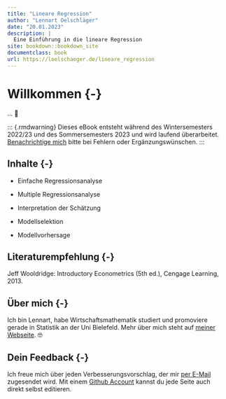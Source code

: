 ```yaml
--- 
title: "Lineare Regression"
author: "Lennart Oelschläger"
date: "20.01.2023"
description: |
  Eine Einführung in die lineare Regression
site: bookdown::bookdown_site
documentclass: book
url: https://loelschaeger.de/lineare_regression
---
```


# Willkommen {-}

... &#129351;

::: {.rmdwarning}
Dieses eBook entsteht während des Wintersemesters 2022/23 und des Sommersemesters 2023 und wird laufend überarbeitet. [Benachrichtige mich](#dein-feedback) bitte bei Fehlern oder Ergänzungswünschen.
:::

## Inhalte {-}

- Einfache Regressionsanalyse

- Multiple Regressionsanalyse

- Interpretation der Schätzung

- Modellselektion

- Modellvorhersage

## Literaturempfehlung {-}

Jeff Wooldridge: Introductory Econometrics (5th ed.), Cengage Learning, 2013.

## Über mich {-}

Ich bin Lennart, habe Wirtschaftsmathematik studiert und promoviere gerade in Statistik an der Uni Bielefeld. Mehr über mich steht auf [meiner Webseite](https://loelschlaeger.de/). &#x1F913;

## Dein Feedback {-}

Ich freue mich über jeden Verbesserungsvorschlag, der mir [per E-Mail](mailto:oelschlaeger.lennart@gmail.com) zugesendet wird. Mit einem [Github Account](https://www.github.com) kannst du jede Seite auch direkt selbst editieren.
